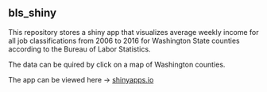 ## bls_shiny

This repository stores a shiny app that visualizes average weekly income for all job classifications from 2006 to 2016 for Washington State counties according to the Bureau of Labor Statistics.

The data can be quired by click on a map of Washington counties.

The app can be viewed here -> [shinyapps.io](https://jmt2080ad.shinyapps.io/bls_shiny/)